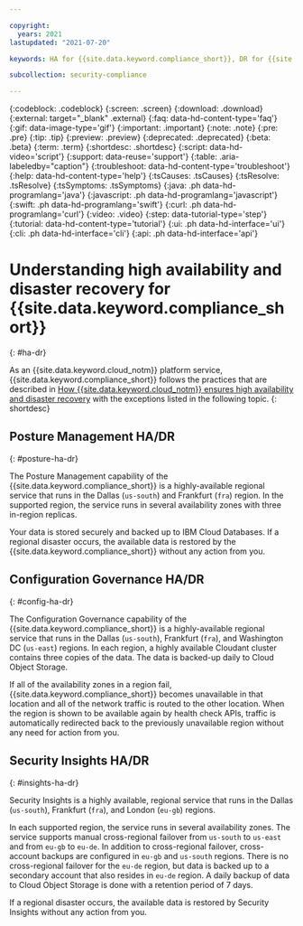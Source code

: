 ```yaml
---

copyright:
  years: 2021
lastupdated: "2021-07-20"

keywords: HA for {{site.data.keyword.compliance_short}}, DR for {{site.data.keyword.compliance_short}}, high availability for {{site.data.keyword.compliance_short}}, disaster recovery for {{site.data.keyword.compliance_short}}, failover for {{site.data.keyword.compliance_short}}

subcollection: security-compliance

---
```


{:codeblock: .codeblock}
{:screen: .screen}
{:download: .download}
{:external: target="_blank" .external}
{:faq: data-hd-content-type='faq'}
{:gif: data-image-type='gif'}
{:important: .important}
{:note: .note}
{:pre: .pre}
{:tip: .tip}
{:preview: .preview}
{:deprecated: .deprecated}
{:beta: .beta}
{:term: .term}
{:shortdesc: .shortdesc}
{:script: data-hd-video='script'}
{:support: data-reuse='support'}
{:table: .aria-labeledby="caption"}
{:troubleshoot: data-hd-content-type='troubleshoot'}
{:help: data-hd-content-type='help'}
{:tsCauses: .tsCauses}
{:tsResolve: .tsResolve}
{:tsSymptoms: .tsSymptoms}
{:java: .ph data-hd-programlang='java'}
{:javascript: .ph data-hd-programlang='javascript'}
{:swift: .ph data-hd-programlang='swift'}
{:curl: .ph data-hd-programlang='curl'}
{:video: .video}
{:step: data-tutorial-type='step'}
{:tutorial: data-hd-content-type='tutorial'}
{:ui: .ph data-hd-interface='ui'}
{:cli: .ph data-hd-interface='cli'}
{:api: .ph data-hd-interface='api'}

# Understanding high availability and disaster recovery for {{site.data.keyword.compliance_short}}
{: #ha-dr}

As an {{site.data.keyword.cloud_notm}} platform service, {{site.data.keyword.compliance_short}} follows the practices that are described in [How {{site.data.keyword.cloud_notm}} ensures high availability and disaster recovery](/docs/overview?topic=overview-zero-downtime) with the exceptions listed in the following topic.
 {: shortdesc}

## Posture Management HA/DR
{: #posture-ha-dr}

The Posture Management capability of the {{site.data.keyword.compliance_short}} is a highly-available regional service that runs in the Dallas (`us-south`) and Frankfurt (`fra`) region. In the supported region, the service runs in several availability zones with three in-region replicas.

Your data is stored securely and backed up to IBM Cloud Databases. If a regional disaster occurs, the available data is restored by the {{site.data.keyword.compliance_short}} without any action from you.

## Configuration Governance HA/DR
{: #config-ha-dr}

The Configuration Governance capability of the {{site.data.keyword.compliance_short}} is a highly-available regional service that runs in the Dallas (`us-south`), Frankfurt (`fra`), and Washington DC (`us-east`) regions. In each region, a highly available Cloudant cluster contains three copies of the data. The data is backed-up daily to Cloud Object Storage.

If all of the availability zones in a region fail, {{site.data.keyword.compliance_short}} becomes unavailable in that location and all of the network traffic is routed to the other location. When the region is shown to be available again by health check APIs, traffic is automatically redirected back to the previously unavailable region without any need for action from you.

## Security Insights HA/DR
{: #insights-ha-dr}

Security Insights is a highly available, regional service that runs in the Dallas (`us-south`), Frankfurt (`fra`), and London (`eu-gb`) regions.

In each supported region, the service runs in several availability zones. The service supports manual cross-regional failover from `us-south` to `us-east` and from `eu-gb` to `eu-de`. In addition to cross-regional failover, cross-account backups are configured in `eu-gb` and `us-south` regions. There is no cross-regional failover for the `eu-de` region, but data is backed up to a secondary account that also resides in `eu-de` region. A daily backup of data to Cloud Object Storage is done with a retention period of 7 days.

If a regional disaster occurs, the available data is restored by Security Insights without any action from you.

